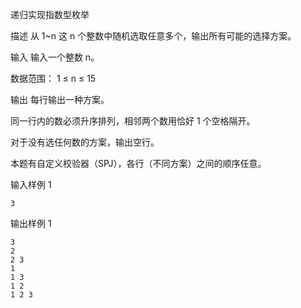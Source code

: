递归实现指数型枚举

描述
从 1~n 这 n 个整数中随机选取任意多个，输出所有可能的选择方案。

输入
输入一个整数 n。

数据范围：
1 ≤ n ≤ 15

输出
每行输出一种方案。

同一行内的数必须升序排列，相邻两个数用恰好 1 个空格隔开。

对于没有选任何数的方案，输出空行。

本题有自定义校验器（SPJ），各行（不同方案）之间的顺序任意。

输入样例 1
```
3
```

输出样例 1
```
3
2
2 3
1
1 3
1 2
1 2 3
```
